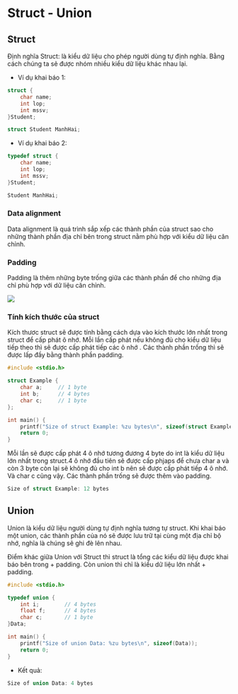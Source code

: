 
# Struct - Union

## Struct

Định nghĩa Struct: là kiểu dữ liệu cho phép người dùng tự định nghĩa. Bằng cách chúng ta sẽ được nhóm nhiều kiểu dữ liệu khác nhau lại.

- Ví dụ khai báo 1:
```c
struct {
    char name;
    int lop;
    int mssv;
}Student;

struct Student ManhHai;
```

- Ví dụ khai báo 2:
```c
typedef struct {
    char name;
    int lop;
    int mssv;
}Student;

Student ManhHai;
```
### Data alignment
Data alignment là quá trình sắp xếp các thành phần của struct sao cho những thành phần địa chỉ bên trong struct nằm phù hợp với kiểu dữ liệu căn chỉnh.  

### Padding
Padding là thêm những byte trống giữa các thành phần để cho những địa chỉ phù hợp với dữ liệu căn chỉnh.

![](https://daynhauhoc.s3.dualstack.ap-southeast-1.amazonaws.com/optimized/1X/420ba75bce5f66d58382cef2027897c2f79f549c_2_690x91.png)

### Tính kích thước của struct
Kích thươc struct sẽ được tính bằng cách dựa vào kích thước lớn nhất trong struct để cấp phát ô nhớ. Mỗi lần cấp phát nếu không đủ cho kiểu dữ liệu tiếp theo thì sẽ được cấp phát tiếp các ô nhớ . Các thành phần trống thì sẽ được lấp đầy bằng thành phần padding.
```c
#include <stdio.h>

struct Example {
    char a;     // 1 byte
    int b;      // 4 bytes
    char c;     // 1 byte
};

int main() {
    printf("Size of struct Example: %zu bytes\n", sizeof(struct Example));
    return 0;
}
```
Mỗi lần sẽ được cấp phát 4 ô nhớ tương đương 4 byte do int là kiểu dữ liệu lớn nhất trong struct.4 ô nhớ đầu tiên sẽ được cấp phjaps để chưa char a và còn 3 byte còn lại sẽ không đủ cho int b nên sẽ được cấp phát tiếp 4 ô nhớ. Và char c cũng vậy. Các thành phần trống sẽ được thêm vào padding.
```c
Size of struct Example: 12 bytes
```
## Union

Union là kiểu dữ liệu người dùng tự định nghĩa tương tự struct. Khi khai báo một union, các thành phần của nó sẽ được lưu trữ tại cùng một địa chỉ bộ nhớ, nghĩa là chúng sẽ ghi đè lên nhau.

Điểm khác giữa Union với Struct thì struct là tổng các kiểu dữ liệu được khai báo bên trong + padding. Còn union thì chỉ là kiểu dữ liệu lớn nhất + padding.

```c
#include <stdio.h>

typedef union {
    int i;        // 4 bytes
    float f;      // 4 bytes
    char c;       // 1 byte
}Data;

int main() {
    printf("Size of union Data: %zu bytes\n", sizeof(Data));
    return 0;
}
```
- Kết quả:
```c
Size of union Data: 4 bytes

```